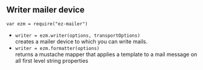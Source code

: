 ## Writer mailer device

`var ezm = require("ez-mailer")`  

* `writer = ezm.writer(options, transportOptions)`  
  creates a mailer device to which you can write mails. 
* `writer = ezm.formatter(options)`  
  returns a mustache mapper that applies a template to a mail message on all first level string properties
